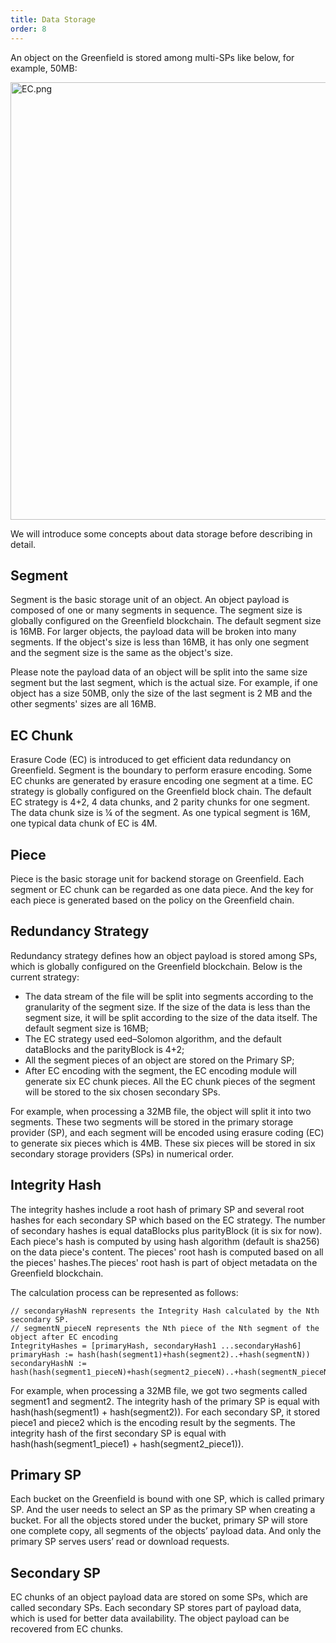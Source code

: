 ```yaml
---
title: Data Storage
order: 8
---
```


An object on the Greenfield is stored among multi-SPs like below, for example, 50MB:
<div align=left><img src="../../asset/10-SP-EC.jpg" alt="EC.png" width="700"/></div>

We will introduce some concepts about data storage before describing in detail.

## Segment 
Segment is the basic storage unit of an object. An object payload is composed of one
or many segments in sequence. The segment size is globally configured on the Greenfield
blockchain. The default segment size is 16MB.  For larger objects, the payload data will
be broken into many segments. If the object's size is less than 16MB, it has only one
segment and the segment size is the same as the object's size.

Please note the payload data of an object will be split into the same size segment
but the last segment, which is the actual size. For example, if one object has a size
50MB, only the size of the last segment is 2 MB and the other segments' sizes are all 16MB.

## EC Chunk 
Erasure Code (EC) is introduced to get efficient data redundancy on Greenfield. Segment
is the boundary to perform erasure encoding. Some EC chunks are generated by erasure 
encoding one segment at a time. EC strategy is globally configured on the Greenfield block
chain. The default EC strategy is 4+2, 4 data chunks, and 2 parity chunks for one segment.
The data chunk size is ¼ of the segment. As one typical segment is 16M, one typical data chunk
of EC is 4M.

## Piece
Piece is the basic storage unit for backend storage on Greenfield. Each segment or EC chunk
can be regarded as one data piece. And the key for each piece is generated based on the
policy on the Greenfield chain.


## Redundancy Strategy
Redundancy strategy defines how an object payload is stored among SPs, which is globally
configured on the Greenfield blockchain. Below is the current strategy:
* The data stream of the file will be split into segments according to the granularity of the segment size. 
If the size of the data is less than the segment size, it will be split according to the size of the data itself.
The default segment size is 16MB;
* The EC strategy used eed–Solomon algorithm, and the default dataBlocks and the parityBlock is 4+2;
* All the segment pieces of an object are stored on the Primary SP;
* After EC encoding with the segment, the EC encoding module will generate six EC chunk pieces. 
All the EC chunk pieces of the segment will be stored to the six chosen secondary SPs.

For example, when processing a 32MB file, the object will split it into two segments. 
These two segments will be stored in the primary storage provider (SP), 
and each segment will be encoded using erasure coding (EC) to generate six pieces which is 4MB. 
These six pieces will be stored in six secondary storage providers (SPs) in numerical order.

## Integrity Hash
The integrity hashes include a root hash of primary SP and several root hashes for each secondary SP which
based on the EC strategy. The number of secondary hashes is equal dataBlocks plus parityBlock
(it is six for now). Each piece's hash is computed
by using hash algorithm (default is sha256) on the data piece's content. The pieces' root hash is computed based
on all the pieces' hashes.The pieces' root hash is part of object metadata on the Greenfield blockchain.

The calculation process can be represented as follows:
```
// secondaryHashN represents the Integrity Hash calculated by the Nth secondary SP.
// segmentN_pieceN represents the Nth piece of the Nth segment of the object after EC encoding
IntegrityHashes = [primaryHash, secondaryHash1 ...secondaryHash6]
primaryHash := hash(hash(segment1)+hash(segment2)..+hash(segmentN))
secondaryHashN := hash(hash(segment1_pieceN)+hash(segment2_pieceN)..+hash(segmentN_pieceN))
```
For example, when processing a 32MB file, we got two segments called segment1 and segment2.
The integrity hash of the primary SP is equal with hash(hash(segment1) + hash(segment2)).
For each secondary SP, it stored piece1 and piece2  which is the encoding  result by the segments.
The integrity hash of the first secondary SP is equal with hash(hash(segment1_piece1) + hash(segment2_piece1)).

## Primary SP
Each bucket on the Greenfield is bound with one SP, which is called primary SP. And the user
needs to select an SP as the primary SP when creating a bucket. For all the objects stored
under the bucket, primary SP will store one complete copy, all segments of the objects’
payload data. And only the primary SP serves users’ read or download requests.

## Secondary SP 
EC chunks of an object payload data are stored on some SPs, which are called secondary SPs.
Each secondary SP stores part of payload data, which is used for better data availability.
The object payload can be recovered from EC chunks.

